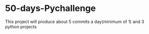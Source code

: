 # 50-days-Pychallenge
This project will produce about 5 commits a day(minimum of 1) and 3 python projects 
